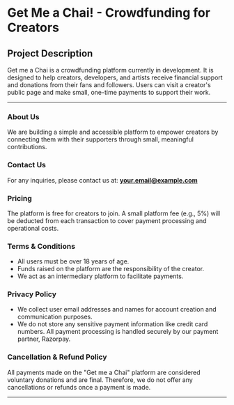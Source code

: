 # Get Me a Chai! - Crowdfunding for Creators

## Project Description

Get me a Chai is a crowdfunding platform currently in development. It is designed to help creators, developers, and artists receive financial support and donations from their fans and followers. Users can visit a creator's public page and make small, one-time payments to support their work.

---

### About Us
We are building a simple and accessible platform to empower creators by connecting them with their supporters through small, meaningful contributions.

### Contact Us
For any inquiries, please contact us at: **your.email@example.com**

### Pricing
The platform is free for creators to join. A small platform fee (e.g., 5%) will be deducted from each transaction to cover payment processing and operational costs.

### Terms & Conditions
- All users must be over 18 years of age.
- Funds raised on the platform are the responsibility of the creator.
- We act as an intermediary platform to facilitate payments.

### Privacy Policy
- We collect user email addresses and names for account creation and communication purposes.
- We do not store any sensitive payment information like credit card numbers. All payment processing is handled securely by our payment partner, Razorpay.

### Cancellation & Refund Policy
All payments made on the "Get me a Chai" platform are considered voluntary donations and are final. Therefore, we do not offer any cancellations or refunds once a payment is made.

---